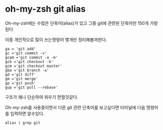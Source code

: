 # oh-my-zsh git alias

Oh-my-zsh에는 수많은 단축어(alias)가 있고 그중 git에 관련된 단축어만 150개 가량 된다 

이중 개인적으로 많이 쓰는명령어 몇개만 정리해볼까한다.

~~~shell
ga = 'git add'
gc ='git commit -v'
gcam ='git commit -a -m'
gcb ='git checkout -b'
gcm ='git checkout master'
gba ='git branch -a'
gd ='git diff'
gm ='git merge'
gp ='git push'
gup ='git pull --rebase'
~~~

구조가 꽤나 단순하여 외우기 편할것같다.

Oh-my-zsh를 사용중이면서 다른 git 관련 단축어를 보고싶다면 터미널에 다음 명령어를 입력하면 알수있다.

~~~shell
alias | grep git
~~~

